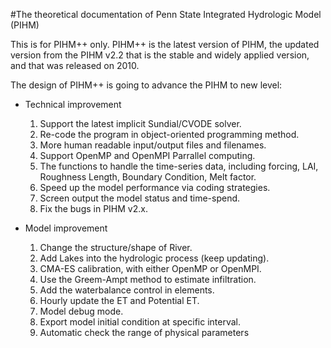 #The theoretical documentation of Penn State Integrated Hydrologic Model (PIHM)
 
This is for PIHM++ only. PIHM++ is the latest version of PIHM, the updated version from the PIHM v2.2 that is the stable and widely applied version, and that was released on 2010. 

The design of PIHM++ is going to advance the PIHM to new level:

- Technical improvement
  1. Support the latest implicit Sundial/CVODE solver.
  2. Re-code the program in object-oriented programming method.
  3. More human readable input/output files and filenames.
  5. Support OpenMP and OpenMPI Parrallel computing.
  6. The functions to handle the time-series data, including forcing, LAI, Roughness Length, Boundary Condition, Melt factor.
  7. Speed up the model performance via coding strategies.
  8. Screen output the model status and time-spend.
  4. Fix the bugs in PIHM v2.x.
  
- Model improvement
  1. Change the structure/shape of River.
  2. Add Lakes into the hydrologic process (keep updating).
  3. CMA-ES calibration, with either OpenMP or OpenMPI.
  4. Use the Greem-Ampt method to estimate infiltration.
  5. Add the waterbalance control in elements.
  6. Hourly update the ET and Potential ET.
  7. Model debug mode.
  8. Export model initial condition at specific interval.
  9. Automatic check the range of physical parameters
  
